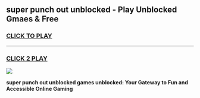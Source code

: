 
## super punch out unblocked - Play Unblocked Gmaes & Free
<h3>
<a href="https://news.freeplayer.one?title=super_punch_out_unblocked&ref=16F">CLICK TO PLAY</a></h3>
<hr>

<h3>
<a href="https://news.freeplayer.one?title=super_punch_out_unblocked&ref=16F">CLICK 2 PLAY</a>
  
</h3>

<a href="https://news.freeplayer.one?title=super_punch_out_unblocked&ref=16F/"><img src="https://clearcache.store/games.png"></a>


**super punch out unblocked games unblocked: Your Gateway to Fun and Accessible Online Gaming**
